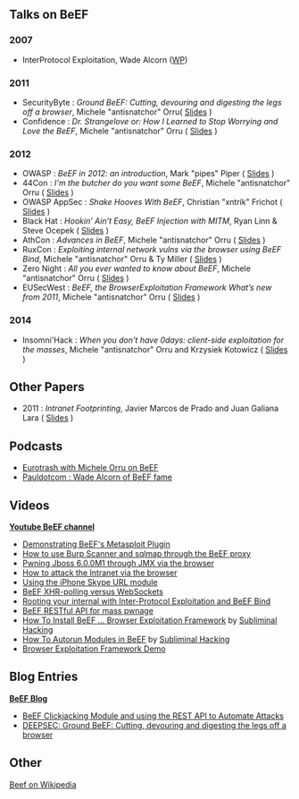 ## Talks on BeEF

### 2007

  * InterProtocol Exploitation, Wade Alcorn ([WP](http://nccgroup.com/media/18511/inter-protocol_exploitation.pdf))

### 2011

  * SecurityByte : _Ground BeEF: Cutting, devouring and digesting the legs off a browser_, Michele "antisnatchor" Orru( [Slides](http://securitybyte.org/resources/2011/presentations/beef-presentation.pdf) )
  * Confidence : _Dr. Strangelove or: How I Learned to Stop Worrying and Love the BeEF_,  Michele "antisnatchor" Orru ( [Slides](http://www.slideshare.net/micheleorru/dr-strangelove-or-how-i-learned-to-stop-worrying-and-love-the-beef) )

### 2012

  * OWASP : _BeEF in 2012: an introduction_, Mark "pipes" Piper ( [Slides](http://ill.net.nz/stash/Owasp2012-Beef.pdf) )
  * 44Con : _I'm the butcher do you want some BeEF_, Michele "antisnatchor" Orru ( [Slides](http://www.slideshare.net/micheleorru2/im-the-butcher-would-you-like-some-beef) )
  * OWASP AppSec : _Shake Hooves With BeEF_, Christian "xntrik" Frichot ( [Slides](http://www.slideshare.net/xntrik/shake-hooves-with-beef-owasp-appsec-apac-2012) )
  * Black Hat : _Hookin’ Ain’t Easy, BeEF Injection with MITM_, Ryan Linn & Steve Ocepek ( [Slides](http://media.blackhat.com/bh-us-12/Briefings/Ocepek/BH_US_12_Ocepek_Linn_BeEF_MITM_WP.pdf) )
  * AthCon : _Advances in BeEF_, Michele "antisnatchor" Orru ( [Slides](http://www.slideshare.net/micheleorru2/advances-in-beef-athcon2012) )
  * RuxCon : _Exploiting internal network vulns via the browser using BeEF Bind_, Michele "antisnatchor" Orru & Ty Miller ( [Slides](http://www.slideshare.net/micheleorru2/rooting-your-internals-exploiting-internal-network-vulns-via-the-browser-using-beef-bind) )
  * Zero Night : _All you ever wanted to know about BeEF_, Michele "antisnatchor" Orru ( [Slides](http://www.slideshare.net/micheleorru2/zeronights2012beefworkshopantisnatchor) )
  * EUSecWest : _BeEF, the BrowserExploitation Framework What’s new from 2011_, Michele "antisnatchor" Orru ( [Slides](http://www.slideshare.net/micheleorru2/beefeusecwest2012micheleorru) )

### 2014

  * Insomni'Hack : _When you don't have 0days: client-side exploitation for the masses_, Michele "antisnatchor" Orru and Krzysiek Kotowicz ( [Slides](http://www.slideshare.net/micheleorru2/when-you-dont-have-0days-clientside-exploitation-for-the-masses) )

## Other Papers
  * 2011 : _Intranet Footprinting_, Javier Marcos de Prado and Juan Galiana Lara ( [Slides](http://nebula.indocisc.co.id/~za/owasp/appseceu2011/JM%20del%20Prado%20&%20JG%20Lara%20-%20Intranet%20Footprinting.pdf) )

## Podcasts

* [Eurotrash with Michele Orru on BeEF](http://www.eurotrashsecurity.eu/index.php/Episode_35)
* [Pauldotcom : Wade Alcorn of BeEF fame](http://pauldotcom.com/2012/08/wade-alcorn-of-beef-fame-on-ep.html)

## Videos

**[Youtube BeEF channel](http://www.youtube.com/user/thebeefproject)**

  * [Demonstrating BeEF's Metasploit Plugin](https://www.youtube.com/watch?v=al0veZ2950M)
  * [How to use Burp Scanner and sqlmap through the BeEF proxy](https://www.youtube.com/watch?v=Z4cHyC3lowk)
  * [Pwning Jboss 6.0.0M1 through JMX via the browser](http://www.youtube.com/watch?v=0n7qfvo_CMM)
  * [How to attack the Intranet via the browser](https://www.youtube.com/watch?v=0n7qfvo_CMM)
  * [Using the iPhone Skype URL module](https://www.youtube.com/watch?v=5SVu6VdLWgs)
  * [BeEF XHR-polling versus WebSockets](http://vimeo.com/49678431)
  * [Rooting your internal with Inter-Protocol Exploitation and BeEF Bind](http://vimeo.com/52801406)
  * [BeEF RESTful API for mass pwnage](http://vimeo.com/41644329)
  * [How To Install BeEF … Browser Exploitation Framework](http://www.youtube.com/watch?v=mTGzvnJs3P8) by [Subliminal Hacking](http://www.subliminalhacking.net/2013/01/03/how-to-install-beef-browser-exploitation-framework/)
  * [How To Autorun Modules in BeEF](http://www.youtube.com/watch?v=qATHn_iKCas) by [Subliminal Hacking](http://www.subliminalhacking.net/2013/01/03/how-to-autorun-modules-in-beef-browser-exploitation-framework/)
  * [Browser Exploitation Framework Demo ](http://www.youtube.com/watch?v=1wOSA41vAGg)

## Blog Entries

**[BeEF Blog](http://blog.beefproject.com/)**

  * [BeEF Clickjacking Module and using the REST API to Automate Attacks](http://webstersprodigy.net/2012/12/06/beef-clickjacking-module-and-using-the-rest-api-to-automate-attacks/)
  * [DEEPSEC: Ground BeEF: Cutting, devouring and digesting the legs off a browser](http://blog.c22.cc/2011/11/18/deepsec-ground-beef-cutting-devouring-and-digesting-the-legs-off-a-browser/)

## Other

[Beef on Wikipedia](http://en.wikipedia.org/wiki/BeEF)